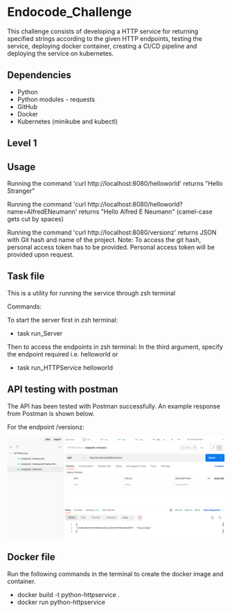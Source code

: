 # Endocode_Challenge

This challenge consists of developing a HTTP service for returning specified strings according to the given HTTP endpoints, testing the service, deploying docker container, creating a CI/CD pipeline and deploying the service on kubernetes. 

## Dependencies

+ Python 
+ Python modules - requests
+ GitHub
+ Docker
+ Kubernetes (minikube and kubectl)

## Level 1

## Usage
Running the command 'curl http://localhost:8080/helloworld' returns "Hello Stranger"

Running the command 'curl http://localhost:8080/helloworld?name=AlfredENeumann' returns "Hello
Alfred E Neumann" (camel-case gets cut by spaces)

Running the command 'curl http://localhost:8080/versionz' returns JSON with Git hash and name of the project.
Note: To access the git hash, personal access token has to be provided. Personal access token will be provided upon request.

## Task file

This is a utility for running the service through zsh terminal

Commands:

To start the server first in zsh terminal:

+ task run_Server

Then to access the endpoints in zsh terminal: 
In the third argument, specify the endpoint required i.e. helloworld or 

+ task run_HTTPService helloworld

## API testing with postman

The API has been tested with Postman successfully. An example response from Postman is shown below.

For the endpoint /versionz:
<p align="center">
  <img src="Images/Postman_endpoint_versionz.png">
</p>

## Docker file

Run the following commands in the terminal to create the docker image and container.

+ docker build -t python-httpservice .
+ docker run python-httpservice



